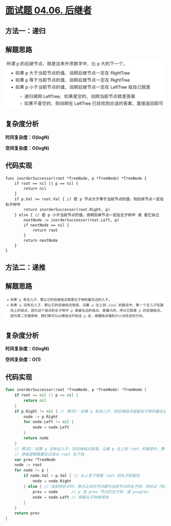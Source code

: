 # [面试题 04.06. 后继者](https://leetcode-cn.com/problems/successor-lcci/)

## 方法一：递归

## 解题思路

![73495A52-809C-4AD4-989C-2B17FF790574](images/73495A52-809C-4AD4-989C-2B17FF790574.png)

## 复杂度分析

**时间复杂度：O(logN)**

**空间复杂度：O(logN)** 

## 代码实现

```golang
func inorderSuccessor(root *TreeNode, p *TreeNode) *TreeNode {
	if root == nil || p == nil {
		return nil
	}
	if p.Val >= root.Val { // 若 p 节点大于等于当前节点的值，则后继节点一定在右子树中
		return inorderSuccessor(root.Right, p)
	} else { // 若 p 小于当前节点的值，说明后继节点一定在左子树中 或 是它自己
		nextNode := inorderSuccessor(root.Left, p)
		if nextNode == nil {
			return root
		}
		return nextNode
	}
}
```

## 方法二：递推

## 解题思路

![A364AF54-D0AE-4910-8474-21EA55799ECF](images/A364AF54-D0AE-4910-8474-21EA55799ECF.png)

## 复杂度分析

**时间复杂度：O(logN)**

**空间复杂度：O(1)** 

## 代码实现

```go
func inorderSuccessor(root *TreeNode, p *TreeNode) *TreeNode {
	if root == nil || p == nil {
		return nil
	}
	if p.Right != nil { // 情况1：如果 p 有右儿子，则后继结点就是右子树的最左边的儿子
		node := p.Right
		for node.Left != nil {
			node = node.Left
		}
		return node
	}
	// 情况2：如果 p 没有右儿子，则后继结点就是，沿着 p 往上到 root 的路径中，第一个左儿子在路径上的结点
	// 递推逻辑需要反过来从 root 往下找
	var prev *TreeNode
	node := root
	for node != p {
		if node.Val < p.Val { // 从上至下顺着 root 的右子树查找
			node = node.Right
		} else { // 找到转折点时，表示之后的节点都为当前节点的左子树，则标记（标记会不断更新至离 p 最近的父节点或 p 本身）
			prev = node      // p 在 prev 节点的左子树，或 p==prev
			node = node.Left // 顺着左子树继续找
		}
	}
	return prev
}
```

